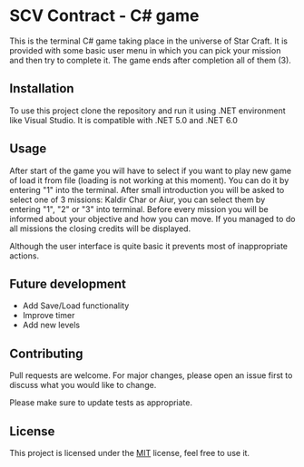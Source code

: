 # SCV Contract - C# game

This is the terminal C# game taking place in the universe of Star Craft. It is provided with some basic user menu in which you can pick your mission and then try to complete it. The game ends after completion all of them (3).

## Installation

To use this project clone the repository and run it using .NET environment like Visual Studio. It is compatible with .NET 5.0 and .NET 6.0

## Usage

After start of the game you will have to select if you want to play new game of load it from file (loading is not working at this moment). You can do it by entering "1" into the terminal. After small introduction you will be asked to select one of 3 missions: Kaldir Char or Aiur, you can select them by entering "1", "2" or "3" into terminal. Before every mission you will be informed about your objective and how you can move. If you managed to do all missions the closing credits will be displayed.

Although the user interface is quite basic it prevents most of inappropriate actions.

## Future development

- Add Save/Load functionality
- Improve timer
- Add new levels

## Contributing

Pull requests are welcome. For major changes, please open an issue first
to discuss what you would like to change.

Please make sure to update tests as appropriate.

## License

This project is licensed under the [MIT](https://choosealicense.com/licenses/mit/) license, feel free to use it.